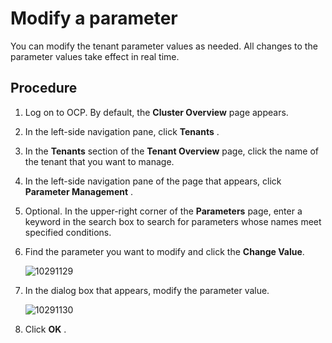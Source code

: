 Modify a parameter
=======================================

You can modify the tenant parameter values as needed. All changes to the parameter values take effect in real time.

Procedure
------------------------------

1. Log on to OCP. By default, the **Cluster Overview** page appears.

2. In the left-side navigation pane, click **Tenants** .

3. In the **Tenants** section of the **Tenant Overview** page, click the name of the tenant that you want to manage.

4. In the left-side navigation pane of the page that appears, click **Parameter Management** .

5. Optional. In the upper-right corner of the **Parameters** page, enter a keyword in the search box to search for parameters whose names meet specified conditions.

6. Find the parameter you want to modify and click the **Change Value**.

   ![10291129](https://obbusiness-private.oss-cn-shanghai.aliyuncs.com/doc/img/ocp/401/%E5%8F%82%E6%95%B0%E5%88%97%E8%A1%A84.png)

7. In the dialog box that appears, modify the parameter value.

   ![10291130](https://obbusiness-private.oss-cn-shanghai.aliyuncs.com/doc/img/ocp/401/%E4%BF%AE%E6%94%B9%E5%8F%82%E6%95%B02.png)

8. Click **OK** .

